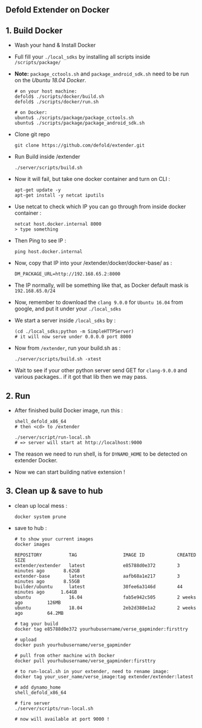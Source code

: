 ## Defold Extender on Docker 

## 1. Build Docker 

- Wash your hand & Install Docker

- Full fill your `./local_sdks` by installing all scripts inside `/scripts/package/`
- **Note:** `package_cctools.sh` and `package_android_sdk.sh` need to be run on the *Ubuntu 18.04 Docker*.
     
      # on your host machine:
      defold$ ./scripts/docker/build.sh
      defold$ ./scripts/docker/run.sh
      
      # on Docker:
      ubuntu$ ./scripts/package/package_cctools.sh
      ubuntu$ ./scripts/package/package_android_sdk.sh

- Clone git repo

      git clone https://github.com/defold/extender.git
    
- Run Build inside /extender

      ./server/scripts/build.sh
    
- Now it will fail, but take one docker container and turn on CLI :

      apt-get update -y
      apt-get install -y netcat iputils
    
- Use netcat to check which IP you can go through from inside docker container :

      netcat host.docker.internal 8000
      > type something
    
- Then Ping to see IP :

      ping host.docker.internal 
    
- Now, copy that IP into your /extender/docker/docker-base/ as :

      DM_PACKAGE_URL=http://192.168.65.2:8000
    
- The IP normally, will be something like that, as Docker default mask is `192.168.65.0/24`

- Now, remember to download the `clang 9.0.0` for `Ubuntu 16.04` from google, and put it under your `./local_sdks`

- We start a server inside `/local_sdks` by :

      (cd ./local_sdks;python -m SimpleHTTPServer)
      # it will now serve under 0.0.0.0 port 8000
    
- Now from `/extender`, run your build.sh as :

      ./server/scripts/build.sh -xtest
     
- Wait to see if your other python server send GET for `clang-9.0.0` and various packages.. if it got that lib then we may pass.

## 2. Run 
- After finished build Docker image, run this :

      shell_defold_x86_64
      # then <cd> to /extender
      
      ./server/script/run-local.sh
      # => server will start at http://localhost:9000
      
- The reason we need to run shell, is for `DYNAMO_HOME` to be detected on extender Docker.

- Now we can start building native extension !

## 3. Clean up & save to hub
- clean up local mess :

      docker system prune
      
- save to hub :

      # to show your current images 
      docker images 
      
      REPOSITORY          TAG                 IMAGE ID            CREATED             SIZE
      extender/extender   latest              e85788d0e372        3 minutes ago       8.62GB
      extender-base       latest              aafb68a1e217        3 minutes ago       8.55GB
      builder/ubuntu      latest              30fee6a3146d        44 minutes ago      1.64GB
      ubuntu              16.04               fab5e942c505        2 weeks ago         126MB
      ubuntu              18.04               2eb2d388e1a2        2 weeks ago         64.2MB
      
      # tag your build 
      docker tag e85788d0e372 yourhubusername/verse_gapminder:firsttry
      
      # upload 
      docker push yourhubusername/verse_gapminder
      
      # pull from other machine with Docker
      docker pull yourhubusername/verse_gapminder:firsttry
      
      # to run-local.sh in your extender, need to rename image:
      docker tag your_user_name/verse_image:tag extender/extender:latest
      
      # add dynamo_home 
      shell_defold_x86_64
      
      # fire server 
      ./server/scripts/run-local.sh
      
      # now will available at port 9000 !
